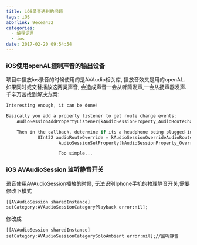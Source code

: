 ```yaml
---
title: iOS录音遇到的问题
tags: iOS
abbrlink: 9ecea432
categories:
  - 编程语言
  - ios
date: 2017-02-20 09:54:54
---
```

### iOS使用openAL控制声音的输出设备
项目中播放ios录音的时候使用的是AVAudio相关库, 播放音效又是用的openAL.
如果同时或交替播放这两类声音, 会造成声音一会从听筒发声,一会从扬声器发声.
千辛万苦找到解决方案:

```cpp
Interesting enough, it can be done!

Basically you add a property listener to get route change events:
    AudioSessionAddPropertyListener(kAudioSessionProperty_AudioRouteChange, audioRouteChangeListenerCallback,0);

	Then in the callback, determine if its a headphone being plugged-in and override the audio route:
	        UInt32 audioRouteOverride = kAudioSessionOverrideAudioRoute_Speaker;
			        AudioSessionSetProperty(kAudioSessionProperty_OverrideAudioRoute, sizeof(audioRouteOverride), &audioRouteOverride);

					Too simple...
```


### iOS AVAudioSession 监听静音开关
录音使用AVAudioSession播放的时候, 无法识别Iphone手机的物理静音开关,需要修改下模式


```
[[AVAudioSession sharedInstance] setCategory:AVAudioSessionCategoryPlayback error:nil];
```

修改成
        
```
[[AVAudioSession sharedInstance] setCategory:AVAudioSessionCategorySoloAmbient error:nil];//监听静音
```



